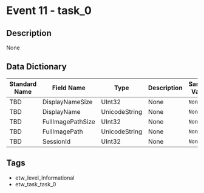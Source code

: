 # Event 11 - task_0

## Description
None

## Data Dictionary
|Standard Name|Field Name|Type|Description|Sample Value|
|---|---|---|---|---|
|TBD|DisplayNameSize|UInt32|None|`None`|
|TBD|DisplayName|UnicodeString|None|`None`|
|TBD|FullImagePathSize|UInt32|None|`None`|
|TBD|FullImagePath|UnicodeString|None|`None`|
|TBD|SessionId|UInt32|None|`None`|

## Tags
* etw_level_Informational
* etw_task_task_0